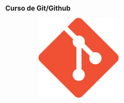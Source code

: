 ## <center>  Curso de Git/Github </center>
<p align="right">

<img src="src/git.png" width="250"/>

<p align="right"></p>
